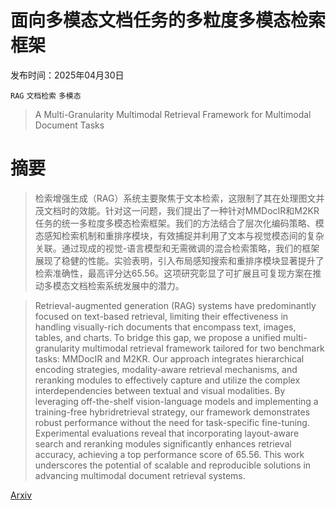 # 面向多模态文档任务的多粒度多模态检索框架

发布时间：2025年04月30日

`RAG` `文档检索` `多模态`

> A Multi-Granularity Multimodal Retrieval Framework for Multimodal Document Tasks

# 摘要

> 检索增强生成（RAG）系统主要聚焦于文本检索，这限制了其在处理图文并茂文档时的效能。针对这一问题，我们提出了一种针对MMDocIR和M2KR任务的统一多粒度多模态检索框架。我们的方法结合了层次化编码策略、模态感知检索机制和重排序模块，有效捕捉并利用了文本与视觉模态间的复杂关联。通过现成的视觉-语言模型和无需微调的混合检索策略，我们的框架展现了稳健的性能。实验表明，引入布局感知搜索和重排序模块显著提升了检索准确性，最高评分达65.56。这项研究彰显了可扩展且可复现方案在推动多模态文档检索系统发展中的潜力。

> Retrieval-augmented generation (RAG) systems have predominantly focused on text-based retrieval, limiting their effectiveness in handling visually-rich documents that encompass text, images, tables, and charts. To bridge this gap, we propose a unified multi-granularity multimodal retrieval framework tailored for two benchmark tasks: MMDocIR and M2KR. Our approach integrates hierarchical encoding strategies, modality-aware retrieval mechanisms, and reranking modules to effectively capture and utilize the complex interdependencies between textual and visual modalities. By leveraging off-the-shelf vision-language models and implementing a training-free hybridretrieval strategy, our framework demonstrates robust performance without the need for task-specific fine-tuning. Experimental evaluations reveal that incorporating layout-aware search and reranking modules significantly enhances retrieval accuracy, achieving a top performance score of 65.56. This work underscores the potential of scalable and reproducible solutions in advancing multimodal document retrieval systems.

[Arxiv](https://arxiv.org/abs/2505.01457)